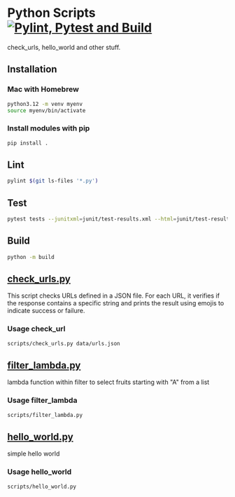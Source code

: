 # Python Scripts [![Pylint, Pytest and Build](https://github.com/hofiorg/python_scripts/actions/workflows/pylint.yml/badge.svg)](https://github.com/hofiorg/python_scripts/actions/workflows/pylint.yml)

check_urls, hello_world and other stuff.

## Installation

### Mac with Homebrew

```sh
python3.12 -m venv myenv
source myenv/bin/activate
```

### Install modules with pip

```sh
pip install .
```

## Lint

```sh
pylint $(git ls-files '*.py')
```

## Test

```sh
pytest tests --junitxml=junit/test-results.xml --html=junit/test-results.html
```

## Build

```sh
python -m build
```

## [check_urls.py](./scripts/check_urls.py)

This script checks URLs defined in a JSON file. For each URL, it verifies if the response
contains a specific string and prints the result using emojis to indicate success or failure.

### Usage check_url

```sh
scripts/check_urls.py data/urls.json
```

## [filter_lambda.py](./scripts/filter_lambda.py)

lambda function within filter to select fruits starting with "A" from a list

### Usage filter_lambda

```sh
scripts/filter_lambda.py
```

## [hello_world.py](./scripts/hello_world.py)

simple hello world

### Usage hello_world

```sh
scripts/hello_world.py
```
